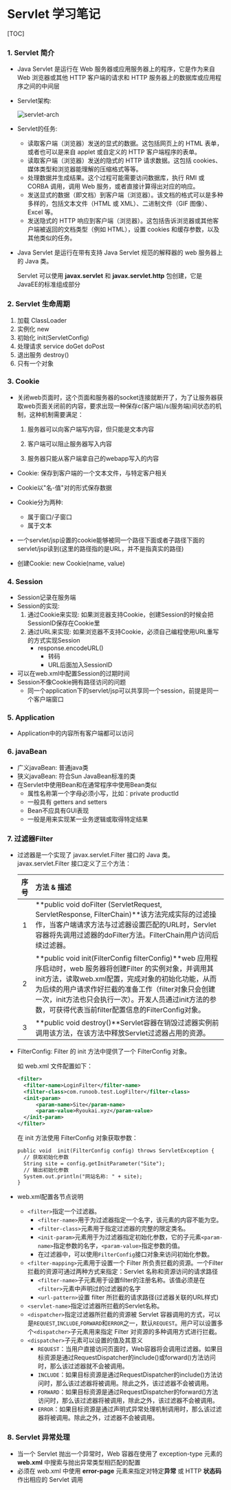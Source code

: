# Servlet 学习笔记

[TOC]

### 1. Servlet 简介

- Java Servlet 是运行在 Web 服务器或应用服务器上的程序，它是作为来自 Web 浏览器或其他 HTTP 客户端的请求和 HTTP 服务器上的数据库或应用程序之间的中间层

- Servlet架构:

  ![servlet-arch](https://raw.githubusercontent.com/Ryokai96/java-note/master/JavaEE/Servlet/servlet-arch.jpg)

- Servlet的任务:

  - 读取客户端（浏览器）发送的显式的数据。这包括网页上的 HTML 表单，或者也可以是来自 applet 或自定义的 HTTP 客户端程序的表单。
  - 读取客户端（浏览器）发送的隐式的 HTTP 请求数据。这包括 cookies、媒体类型和浏览器能理解的压缩格式等等。
  - 处理数据并生成结果。这个过程可能需要访问数据库，执行 RMI 或 CORBA 调用，调用 Web 服务，或者直接计算得出对应的响应。
  - 发送显式的数据（即文档）到客户端（浏览器）。该文档的格式可以是多种多样的，包括文本文件（HTML 或 XML）、二进制文件（GIF 图像）、Excel 等。
  - 发送隐式的 HTTP 响应到客户端（浏览器）。这包括告诉浏览器或其他客户端被返回的文档类型（例如 HTML），设置 cookies 和缓存参数，以及其他类似的任务。

- Java Servlet 是运行在带有支持 Java Servlet 规范的解释器的 web 服务器上的 Java 类。

  Servlet 可以使用 **javax.servlet** 和 **javax.servlet.http** 包创建，它是 JavaEE的标准组成部分



### 2. Servlet 生命周期

1. 加载 ClassLoader
2. 实例化 new
3. 初始化 init(ServletConfig)
4. 处理请求 service doGet doPost
5. 退出服务 destroy()
6. 只有一个对象



### 3. Cookie

- 关闭web页面时，这个页面和服务器的socket连接就断开了，为了让服务器获取web页面关闭前的内容，要求出现一种保存c(客户端)/s(服务端)间状态的机制，这种机制需要满足：

  1. 服务器可以向客户端写内容，但只能是文本内容


    2. 客户端可以阻止服务器写入内容
    3. 服务器只能从客户端拿自己的webapp写入的内容

- Cookie: 保存到客户端的一个文本文件，与特定客户相关

- Cookie以"名-值"对的形式保存数据

- Cookie分为两种: 

  - 属于窗口/子窗口
  - 属于文本

- 一个servlet/jsp设置的cookie能够被同一个路径下面或者子路径下面的servlet/jsp读到(这里的路径指的是URL，并不是指真实的路径)

- 创建Cookie: new Cookie(name, value)



### 4. Session

- Session记录在服务端
- Session的实现:
  1. 通过Cookie来实现: 如果浏览器支持Cookie，创建Session的时候会把SessionID保存在Cookie里
  2. 通过URL来实现: 如果浏览器不支持Cookie，必须自己编程使用URL重写的方式实现Session
     - response.encodeURL()
       - 转码
       - URL后面加入SessionID
- 可以在web.xml中配置Session的过期时间
- Session不像Cookie拥有路径访问的问题
  - 同一个application下的servlet/jsp可以共享同一个session，前提是同一个客户端窗口



### 5. Application

- Application中的内容所有客户端都可以访问




### 6. javaBean

- 广义javaBean: 普通java类
- 狭义javaBean: 符合Sun JavaBean标准的类
- 在Servlet中使用Bean和在通常程序中使用Bean类似
  - 属性名称第一个字母必须小写，比如：private productId
  - 一般具有 getters and setters
  - Bean不应具有GUI表现
  - 一般是用来实现某一业务逻辑或取得特定结果




### 7. 过滤器Filter

- 过滤器是一个实现了 javax.servlet.Filter 接口的 Java 类。javax.servlet.Filter 接口定义了三个方法：

  |  序号  | 方法 & 描述                                  |
  | :--: | :--------------------------------------- |
  |  1   | **public void doFilter (ServletRequest, ServletResponse, FilterChain)**该方法完成实际的过滤操作，当客户端请求方法与过滤器设置匹配的URL时，Servlet容器将先调用过滤器的doFilter方法。FilterChain用户访问后续过滤器。 |
  |  2   | **public void init(FilterConfig filterConfig)**web 应用程序启动时，web 服务器将创建Filter 的实例对象，并调用其init方法，读取web.xml配置，完成对象的初始化功能，从而为后续的用户请求作好拦截的准备工作（filter对象只会创建一次，init方法也只会执行一次）。开发人员通过init方法的参数，可获得代表当前filter配置信息的FilterConfig对象。 |
  |  3   | **public void destroy()**Servlet容器在销毁过滤器实例前调用该方法，在该方法中释放Servlet过滤器占用的资源。 |

- FilterConfig: Filter 的 init 方法中提供了一个 FilterConfig 对象。

  如 web.xml 文件配置如下：

  ```xml
  <filter>
  	<filter-name>LoginFilter</filter-name>
  	<filter-class>com.runoob.test.LogFilter</filter-class>
  	<init-param>
  		<param-name>Site</param-name>
  		<param-value>Ryoukai.xyz</param-value>
  	</init-param>
  </filter>
  ```

  在 init 方法使用 FilterConfig 对象获取参数：

  ```xml
  public void  init(FilterConfig config) throws ServletException {
  	// 获取初始化参数
  	String site = config.getInitParameter("Site"); 
  	// 输出初始化参数
  	System.out.println("网站名称: " + site); 
  }
  ```

- web.xml配置各节点说明

  - `<filter>`指定一个过滤器。
    - `<filter-name>`用于为过滤器指定一个名字，该元素的内容不能为空。
    - `<filter-class>`元素用于指定过滤器的完整的限定类名。
    - `<init-param>`元素用于为过滤器指定初始化参数，它的子元素`<param-name>`指定参数的名字，`<param-value>`指定参数的值。
    - 在过滤器中，可以使用`FilterConfig`接口对象来访问初始化参数。
  - `<filter-mapping>`元素用于设置一个 Filter 所负责拦截的资源。一个Filter拦截的资源可通过两种方式来指定：Servlet 名称和资源访问的请求路径
    - `<filter-name>`子元素用于设置filter的注册名称。该值必须是在`<filter>`元素中声明过的过滤器的名字
    - `<url-pattern>`设置 filter 所拦截的请求路径(过滤器关联的URL样式)
  - `<servlet-name>`指定过滤器所拦截的Servlet名称。
  - `<dispatcher>`指定过滤器所拦截的资源被 Servlet 容器调用的方式，可以是`REQUEST`,`INCLUDE`,`FORWARD`和`ERROR`之一，默认`REQUEST`。用户可以设置多个`<dispatcher>`子元素用来指定 Filter 对资源的多种调用方式进行拦截。
  - `<dispatcher>`子元素可以设置的值及其意义
    - `REQUEST`：当用户直接访问页面时，Web容器将会调用过滤器。如果目标资源是通过RequestDispatcher的include()或forward()方法访问时，那么该过滤器就不会被调用。
    - `INCLUDE`：如果目标资源是通过RequestDispatcher的include()方法访问时，那么该过滤器将被调用。除此之外，该过滤器不会被调用。
    - `FORWARD`：如果目标资源是通过RequestDispatcher的forward()方法访问时，那么该过滤器将被调用，除此之外，该过滤器不会被调用。
    - `ERROR`：如果目标资源是通过声明式异常处理机制调用时，那么该过滤器将被调用。除此之外，过滤器不会被调用。



### 8. Servlet 异常处理

- 当一个 Servlet 抛出一个异常时，Web 容器在使用了 exception-type 元素的 **web.xml** 中搜索与抛出异常类型相匹配的配置
- 必须在 web.xml 中使用 **error-page** 元素来指定对特定**异常** 或 HTTP **状态码** 作出相应的 Servlet 调用

